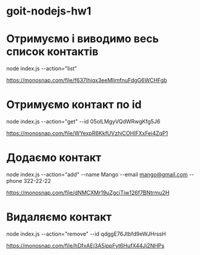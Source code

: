 # goit-nodejs-hw1

# Отримуємо і виводимо весь список контактів
node index.js --action="list"

https://monosnap.com/file/f637Ihjqx3eeMIjmfnuFdgG6WCHFgb

# Отримуємо контакт по id
node index.js --action="get" --id 05olLMgyVQdWRwgKfg5J6

https://monosnap.com/file/WYexpR6KkfUVzhjCOHIFXxFei4ZqP1

# Додаємо контакт
node index.js --action="add" --name Mango --email mango@gmail.com --phone 322-22-22

https://monosnap.com/file/dNMCXMr19uZgciTiw126f7BNtrmu2H

# Видаляємо контакт
node index.js --action="remove" --id qdggE76Jtbfd9eWJHrssH

https://monosnap.com/file/hDfxAEj3A5ippFyt6HufX44Jj2NHPs